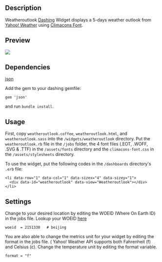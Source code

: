 <h2>Description</h2>

Weatheroutlook <a href="http://shopify.github.io/dashing/">Dashing</a> Widget displays a 5-days weather outlook from <a href="http://developer.yahoo.com/weather/">Yahoo! Weather</a> using <a href="http://adamwhitcroft.com/climacons/font/">Climacons Font</a>.

<h2>Preview</h2>

<a href="http://dashboard-project.herokuapp.com/weatheroutlook_widget.png" target="_blank"><img src="http://dashboard-project.herokuapp.com/weatheroutlook_widget.png"></a>

<h2>Dependencies</h2>

<a href="http://rubygems.org/gems/json">json</a>

Add the gem to your dashing gemfile:

<pre><code>gem 'json'</code></pre>

and run <code>bundle install</code>.

<h2>Usage</h2>

First, copy <code>weatheroutlook.coffee</code>, <code>weatheroutlook.html</code>, and <code>weatheroutlook.sass</code> into the <code>/widgets/weatheroutlook</code> directory. Put the <code>weatheroutlook.rb</code> file in the <code>/jobs</code> folder, the 4 font files (.EOT, .WOFF, .SVG & .TTF) in the <code>/assets/fonts</code> directory and the <code>climacons-font.css</code> in the <code>/assets/stylesheets</code> directory.

To use the widget, put the following codes in the <code>/dashboards</code> directory's <code>.erb</code> file:

<pre><code>&lt;li data-row="1" data-col="1" data-sizex="4" data-sizey="1"&gt;
  &lt;div data-id="weatheroutlook" data-view="Weatheroutlook"&gt;&lt;/div&gt;
&lt;/li&gt;</code></pre>

<h2>Settings</h2>

Change to your desired location by editing the WOEID (Where On Earth ID) in the jobs file. Lookup your WOEID <a href="http://woeid.rosselliot.co.nz">here</a> 

<pre><code>woeid  = 2151330   # beijing</code></pre>

You are also able to change the metrics unit for your widget by editing the format in the jobs file. (
Yahoo! Weather API supports both Fahrenheit (f) and Celsius (c).  Change the temperature unit by editing the format variable.

<pre><code>format = "f"</dcode></pre>



